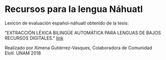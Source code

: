 # Recursos para la lengua Náhuatl
Lexicón de evaluación español-náhuatl obtenido de la tesis:

"EXTRACCIÓN LÉXICA BILINGÜE AUTOMÁTICA PARA LENGUAS DE BAJOS RECURSOS DIGITALES." [link](https://www.researchgate.net/profile/Ximena_Gutierrez-Vasques/publication/327465834_EXTRACCION_LEXICA_BILINGUE_AUTOMATICA_PARA_LENGUAS_DE_BAJOS_RECURSOS_DIGITALES/links/5b90b5c392851c6b7ec76e33/EXTRACCION-LEXICA-BILINGUeE-AUTOMATICA-PARA-LENGUAS-DE-BAJOS-RECURSOS-DIGITALES.pdf?_sg%5B0%5D=4nbr5dXUUcjXaqEqnCet7FUwnEpn-8ZAh_X42oxydvBxBGIaI72xwpfqXFX3_cgm6ls_IBu6vE5Z90OpftVsnw.K7ULji0qKdZ7aYyrVTkCi9FTQ4VEcsWqyHiDKHWpZgMGozWAWHJZ1BcGO7cY6bXcoQuHR19hyTJk5BMF_wvoaA&_sg%5B1%5D=dOnd7R-ctDWB-yY-HdWdb7ZrIApcrCSGLEX4BBmp_0xOQ3J2l74VYbuiUqi5xpTE6rxmc44hUSrV-jB05oqFQPc_YAFVUfr4s5Q7moMyqpFw.K7ULji0qKdZ7aYyrVTkCi9FTQ4VEcsWqyHiDKHWpZgMGozWAWHJZ1BcGO7cY6bXcoQuHR19hyTJk5BMF_wvoaA&_iepl=)

Realizado por Ximena Gutiérrez-Vasques, Colaboradora de Comunidad Elotl. UNAM 2018
